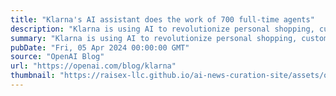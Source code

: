```yaml
---
title: "Klarna's AI assistant does the work of 700 full-time agents"
description: "Klarna is using AI to revolutionize personal shopping, customer service, and employee productivity."
summary: "Klarna is using AI to revolutionize personal shopping, customer service, and employee productivity."
pubDate: "Fri, 05 Apr 2024 00:00:00 GMT"
source: "OpenAI Blog"
url: "https://openai.com/blog/klarna"
thumbnail: "https://raisex-llc.github.io/ai-news-curation-site/assets/openai_logo.png"
---
```


